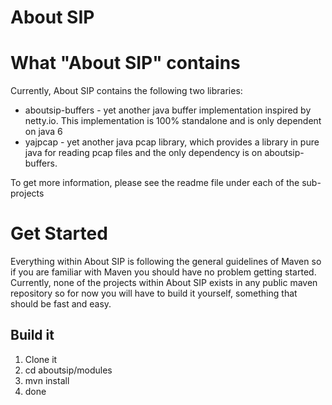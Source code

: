 # About SIP

# What "About SIP" contains

Currently, About SIP contains the following two libraries:

* aboutsip-buffers - yet another java buffer implementation inspired by netty.io. This implementation is 100% standalone and is only dependent on java 6
* yajpcap - yet another java pcap library, which provides a library in pure java for reading pcap files and the only dependency is on aboutsip-buffers.

To get more information, please see the readme file under each of the sub-projects

# Get Started

Everything within About SIP is following the general guidelines of Maven so if you are familiar with Maven you should have no problem getting started. Currently, none of the projects within About SIP exists in any public maven repository so for now you will have to build it yourself, something that should be fast and easy.

## Build it

1. Clone it
1. cd aboutsip/modules
1. mvn install
1. done

